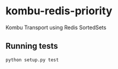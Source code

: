 # kombu-redis-priority
Kombu Transport using Redis SortedSets

## Running tests

    python setup.py test
